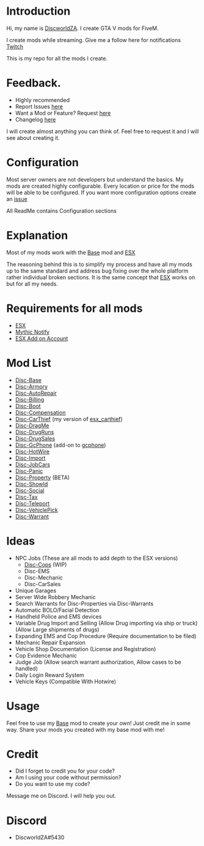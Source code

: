 # Introduction
Hi, my name is [DiscworldZA](https://twitter.com/DiscworldZA). I create GTA V mods for FiveM.

I create mods while streaming. Give me a follow here for notifications [Twitch](https://www.twitch.tv/DiscworldZA)

This is my repo for all the mods I create.


# Feedback.

- Highly recommended
- Report Issues [here](https://github.com/DiscworldZA/gta-resources/issues)
- Want a Mod or Feature? Request [here](https://github.com/DiscworldZA/gta-resources/issues)
- Changelog [here](https://github.com/DiscworldZA/gta-resources/blob/master/changelog.md)

I will create almost anything you can think of. Feel free to request it and I will see about creating it.


# Configuration
Most server owners are not developers but understand the basics. My mods are created highly configurable. Every location or price for the mods will be able to be configured. If you want more configuration options create an [issue](https://github.com/DiscworldZA/gta-resources/issues)

All ReadMe contains Configuration sections


# Explanation
Most of my mods work with the [Base](https://github.com/DiscworldZA/gta-resources/tree/master/disc-base) mod and [ESX](https://github.com/ESX-Org/es_extended)

The reasoning behind this is to simplify my process and have all my mods up to the same standard and address bug fixing over the whole platform rather individual broken sections.
It is the same concept that [ESX](https://github.com/ESX-Org/es_extended) works on but for all my needs.


# Requirements for all mods
- [ESX](https://github.com/ESX-Org/es_extended)
- [Mythic Notify](https://github.com/mythicrp/mythic_notify)
- [ESX Add on Account](https://github.com/ESX-Org/esx_addonaccount)

# Mod List

- [Disc-Base](https://github.com/DiscworldZA/gta-resources/tree/master/disc-base)
- [Disc-Armory](https://github.com/DiscworldZA/gta-resources/tree/master/disc-armory)
- [Disc-AutoRepair](https://github.com/DiscworldZA/gta-resources/tree/master/disc-autorepair)
- [Disc-Billing](https://github.com/DiscworldZA/gta-resources/tree/master/disc-billing)
- [Disc-Boot](https://github.com/DiscworldZA/gta-resources/tree/master/disc-boot)
- [Disc-Compensation](https://github.com/DiscworldZA/gta-resources/tree/master/disc-compensation)
- [Disc-CarThief](https://github.com/DiscworldZA/gta-resources/tree/master/disc-carthief) (my version of [esx_carthief](https://github.com/KlibrDM/esx_carthief))
- [Disc-DragMe](https://github.com/DiscworldZA/gta-resources/tree/master/disc-dragme)
- [Disc-DrugRuns](https://github.com/DiscworldZA/gta-resources/tree/master/disc-drugruns)
- [Disc-DrugSales](https://github.com/DiscworldZA/gta-resources/tree/master/disc-drugsales)
- [Disc-GcPhone](https://github.com/DiscworldZA/gta-resources/tree/master/disc-gcphone) (add-on to [gcphone](https://github.com/N3MTV/gcphone))
- [Disc-HotWire](https://github.com/DiscworldZA/gta-resources/tree/master/disc-hotwire)
- [Disc-Import](https://github.com/DiscworldZA/gta-resources/tree/master/disc-import)
- [Disc-JobCars](https://github.com/DiscworldZA/gta-resources/tree/master/disc-jobcars)
- [Disc-Panic](https://github.com/DiscworldZA/gta-resources/tree/master/disc-panic)
- [Disc-Property](https://github.com/DiscworldZA/gta-resources/tree/master/disc-property) (BETA)
- [Disc-ShowId](https://github.com/DiscworldZA/gta-resources/tree/master/disc-showid)
- [Disc-Social](https://github.com/DiscworldZA/gta-resources/tree/master/disc-social)
- [Disc-Tax](https://github.com/DiscworldZA/gta-resources/tree/master/disc-tax)
- [Disc-Teleport](https://github.com/DiscworldZA/gta-resources/tree/master/disc-teleport)
- [Disc-VehiclePick](https://github.com/DiscworldZA/gta-resources/tree/master/disc-vehiclepick)
- [Disc-Warrant](https://github.com/DiscworldZA/gta-resources/tree/master/disc-warrant)


# Ideas

- NPC Jobs (These are all mods to add depth to the ESX versions)
  - [Disc-Cops](https://github.com/DiscworldZA/gta-resources/tree/master/disc-cops) (WIP)
  - Disc-EMS
  - Disc-Mechanic
  - Disc-CarSales
- Unique Garages
- Server Wide Robbery Mechanic
- Search Warrants for Disc-Properties via Disc-Warrants
- Automatic BOLO/Facial Detection
- Handheld Police and EMS devices
- Variable Drug Import and Selling (Allow Drug importing via ship or truck) (Allow Large shipments of drugs)
- Expanding EMS and Cop Procedure (Require documentation to be filed)
- Mechanic Repair Expansion
- Vehicle Shop Documentation (License and Registration)
- Cop Evidence Mechanic
- Judge Job (Allow search warrant authorization, Allow cases to be handled)
- Daily Login Reward System
- Vehicle Keys (Compatible With Hotwire)

# Usage
Feel free to use my [Base](https://github.com/DiscworldZA/gta-resources/tree/master/disc-base) mod to create your own! Just credit me in some way. Share your mods you created with my base mod with me!

# Credit
- Did I forget to credit you for your code?
- Am I using your code without permission?
- Do you want to use my code?

Message me on Discord. I will help you out.

# Discord
- DiscworldZA#5430
